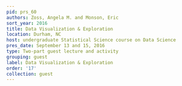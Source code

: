 ```yaml
---
pid: prs_60
authors: Zoss, Angela M. and Monson, Eric
sort_year: 2016
title: Data Visualization & Exploration
location: Durham, NC
host: undergraduate Statistical Science course on Data Science
pres_date: September 13 and 15, 2016
type: Two-part guest lecture and activity
grouping: guest
label: Data Visualization & Exploration
order: '17'
collection: guest
---
```

